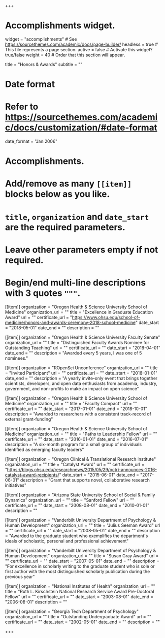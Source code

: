 +++
# Accomplishments widget.
widget = "accomplishments"  # See https://sourcethemes.com/academic/docs/page-builder/
headless = true  # This file represents a page section.
active = false  # Activate this widget? true/false
weight = 40  # Order that this section will appear.

title = "Honors & Awards"
subtitle = ""

# Date format
#   Refer to https://sourcethemes.com/academic/docs/customization/#date-format
date_format = "Jan 2006"

# Accomplishments.
#   Add/remove as many `[[item]]` blocks below as you like.
#   `title`, `organization` and `date_start` are the required parameters.
#   Leave other parameters empty if not required.
#   Begin/end multi-line descriptions with 3 quotes `"""`.

[[item]]
  organization = "Oregon Health & Science University School of Medicine"
  organization_url = ""
  title = "Excellence in Graduate Education Award"
  url = ""
  certificate_url = "https://www.ohsu.edu/school-of-medicine/honors-and-awards-ceremony-2018-school-medicine"
  date_start = "2018-05-01"
  date_end = ""
  description = ""

[[item]]
  organization = "Oregon Health & Science University Faculty Senate"
  organization_url = ""
  title = "Distinguished Faculty Awards Nominee for Outstanding Teaching"
  url = ""
  certificate_url = ""
  date_start = "2018-04-01"
  date_end = ""
  description = "Awarded every 5 years, I was one of 5 nominees."
  
[[item]]
  organization = "ROpenSci Unconference"
  organization_url = ""
  title = "Invited Participant"
  url = ""
  certificate_url = ""
  date_start = "2018-01-01"
  date_end = ""
  description = "A yearly invite-only event that brings together scientists, developers, and open data enthusiasts from academia, industry, government, and non-profits to make an impact on open science"
  
[[item]]
  organization = "Oregon Health & Science University School of Medicine"
  organization_url = ""
  title = "Faculty Compact"
  url = ""
  certificate_url = ""
  date_start = "2017-01-01"
  date_end = "2018-10-01"
  description = "Awarded to researchers with a consistent track-record of external grant-funding"
  
[[item]]
  organization = "Oregon Health & Science University School of Medicine"
  organization_url = ""
  title = "Paths to Leadership Fellow"
  url = ""
  certificate_url = ""
  date_start = "2016-01-01"
  date_end = "2016-07-01"
  description = "A six-month program for a small group of individuals identified as emerging faculty leaders"

[[item]]
  organization = "Oregon Clinical & Translational Research Institute"
  organization_url = ""
  title = "Catalyst Award"
  url = ""
  certificate_url = "https://blogs.ohsu.edu/researchnews/2015/05/29/octri-announces-2016-catalyst-award-recipients/"
  date_start = "2015-06-01"
  date_end = "2017-06-01"
  description = "Grant that supports novel, collaborative research initiatives"
  
[[item]]
  organization = "Arizona State University School of Social & Family Dynamics"
  organization_url = ""
  title = "Sanford Fellow"
  url = ""
  certificate_url = ""
  date_start = "2008-08-01"
  date_end = "2010-01-01"
  description = ""

[[item]]
  organization = "Vanderbilt University Department of Psychology & Human Development"
  organization_url = ""
  title = "Julius Seeman Award"
  url = ""
  certificate_url = ""
  date_start = "2008-05-01"
  date_end = ""
  description = "Awarded to the graduate student who exemplifies the department's ideals of scholastic, personal and professional achievement"
  
[[item]]
  organization = "Vanderbilt University Department of Psychology & Human Development"
  organization_url = ""
  title = "Susan Gray Award"
  url = ""
  certificate_url = ""
  date_start = "2007-05-01"
  date_end = ""
  description = "For excellence in scholarly writing to the graduate student who is sole or first author with the most distinguished scholarly publication during the previous year"

[[item]]
  organization = "National Institutes of Health"
  organization_url = ""
  title = "Ruth L. Kirschstein National Research Service Award Pre-Doctoral Fellow"
  url = ""
  certificate_url = ""
  date_start = "2003-08-01"
  date_end = "2006-08-01"
  description = ""
  
[[item]]
  organization = "Georgia Tech Department of Psychology"
  organization_url = ""
  title = "Outstanding Undergraduate Award"
  url = ""
  certificate_url = ""
  date_start = "2002-05-01"
  date_end = ""
  description = ""

+++
